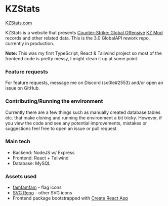 # KZStats

[KZStats.com](https://www.kzstats.com/)

KZStats is a website that presents [Counter-Strike: Global Offensive](https://blog.counter-strike.net/) [KZ Mod](https://forum.gokz.org/) records and other related data. This is the 3.0 GlobalAPI rework repo, currently in production.

**Note:** This was my first TypeScript, React & Tailwind project so most of the frontend code is pretty messy, I might clean it up at some point.

### Feature requests

For feature requests, message me on Discord (so0le#2553) and/or open an issue on GitHub.

### Contributing/Running the environment

Currently there are a few things such as manually created database tables etc. that make cloning and running the environment a bit tricky.
However, if you view the code and see any potential improvements, mistakes or suggestions feel free to open an issue or pull request.

### Main tech

- Backend: NodeJS w/ Express
- Frontend: React + Tailwind
- Database: MySQL

### Assets used

- [famfamfam](http://www.famfamfam.com/lab/icons/flags/) - flag icons
- [SVG Repo](https://www.svgrepo.com/) - other SVG icons
- Frontend package bootstrapped with [Create React App](https://reactjs.org/docs/create-a-new-react-app.html)
